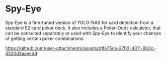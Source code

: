 # Spy-Eye

Spy-Eye is a fine-tuned version of YOLO-NAS for card detection from a standard 52 card poker deck. It also includes a Poker-Odds calculator, that can be consulted separately or used with Spy-Eye to identify your chances of getting certain poker combinations.





https://github.com/user-attachments/assets/b1fe75ce-2703-4311-9b3c-4520d3aaecdd

